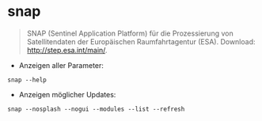 # snap

> SNAP (Sentinel Application Platform) für die Prozessierung von Satellitendaten der Europäischen Raumfahrtagentur (ESA).
> Download: <http://step.esa.int/main/>.

- Anzeigen aller Parameter:

`snap --help`

- Anzeigen möglicher Updates:

`snap --nosplash --nogui --modules --list --refresh`

